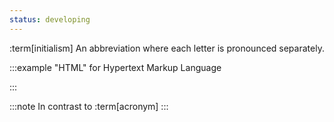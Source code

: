 ```yaml
---
status: developing
---
```


:term[initialism] An abbreviation where each letter is pronounced separately. 

:::example
"HTML" for Hypertext Markup Language

:::

:::note
In contrast to :term[acronym]
:::

